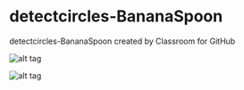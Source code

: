 # detectcircles-BananaSpoon
detectcircles-BananaSpoon created by Classroom for GitHub


![alt tag](https://github.com/DeLaSalleUniversity-Manila/detectcircles-BananaSpoon/blob/master/device-2015-12-08-192210.png)

![alt tag](https://github.com/DeLaSalleUniversity-Manila/detectcircles-BananaSpoon/blob/master/device-2015-12-08-192242.png)
